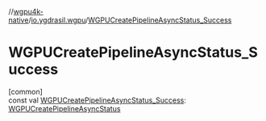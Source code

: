 //[wgpu4k-native](../../index.md)/[io.ygdrasil.wgpu](index.md)/[WGPUCreatePipelineAsyncStatus_Success](-w-g-p-u-create-pipeline-async-status_-success.md)

# WGPUCreatePipelineAsyncStatus_Success

[common]\
const val [WGPUCreatePipelineAsyncStatus_Success](-w-g-p-u-create-pipeline-async-status_-success.md): [WGPUCreatePipelineAsyncStatus](-w-g-p-u-create-pipeline-async-status/index.md)